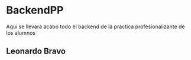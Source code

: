 # BackendPP

Aquí se llevara acabo todo el backend de la practica profesionalizante de los alumnos

## Leonardo Bravo
